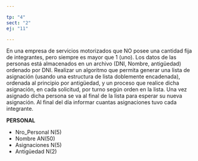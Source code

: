 ```yaml
---

tp: "4"
sect: "2"
ej: "11"

---
```


En una empresa de servicios motorizados que NO posee una cantidad fija de integrantes, pero siempre es mayor que 1 (uno). Los datos de las personas está almacenados en un archivo (DNI, Nombre, antigüedad) ordenado por DNI. Realizar un algoritmo que permita generar una lista de asignación (usando una estructura de lista doblemente encadenada), ordenada al principio por antigüedad, y un proceso que realice dicha asignación, en cada solicitud, por turno según orden en la lista. Una vez asignado dicha persona se va al final de la lista para esperar su nueva asignación. Al final del día informar cuantas asignaciones tuvo cada integrante.

__PERSONAL__ 
<ul class='fileul'>
	<li>Nro_Personal <a>N(5)</a>
	<li>Nombre <a>AN(50)</a>
	<li>Asignaciones <a>N(5)</a>
	<li>Antigüedad <a>N(2)</a>
</ul>
